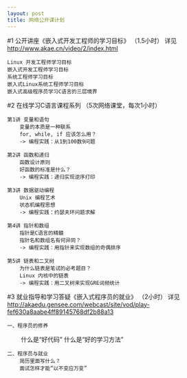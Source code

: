 ```yaml
---
layout: post
title: 网络公开课计划
---
```


#1 公开讲座《嵌入式开发工程师的学习目标》 （1.5小时）
详见 http://www.akae.cn/video/2/index.html

	Linux 开发工程师学习目标
	嵌入式开发工程师学习目标
	系统工程师学习目标
	嵌入式Linux系统工程师学习目标
	嵌入式高级程序员学习C语言的三层境界

#2 在线学习C语言课程系列 （5次网络课堂，每次1小时）

	第1讲 变量和语句
		变量的本质是一种联系
		for, while, if 应该怎么用？
		-> 编程实践：从1到100数9问题

	第2讲 函数和递归
		函数设计原则
		好函数的标准是什么？
		-> 编程实践：递归实现逆序打印

	第3讲 数据驱动编程		
		Unix 编程艺术
		状态机编程思想
		-> 编程实践：约瑟夫环问题求解

	第4讲 指针和数组
		指针是C语言的精髓
		指针名和数组名有何异同？
		-> 编程实践：用指针来实现数组的奇偶排序

	第5讲 链表和二叉树
		为什么链表是笔试的必考题目？
		Linux 内核中的链表
		-> 编程实践：用二叉树来实现GRE词频统计


#3 就业指导和学习答疑《嵌入式程序员的就业》 （2小时）
详见 http://akaedu.gensee.com/webcast/site/vod/play-fef630a8aabe4ff89145768df2b88a13

	一、程序员的修养　　		
　　		什么是“好代码”
		什么是“好的学习方法”

	二、程序员与就业
		简历里面写什么？
		面试怎样才能“以不变应万变”
